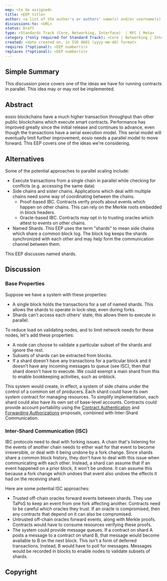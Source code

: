 ```yaml
---
eep: <to be assigned>
title: <EEP title>
author: <a list of the author's or authors' name(s) and/or username(s), or name(s) and email(s), e.g. (use with the parentheses or triangular brackets): FirstName LastName (@GitHubUsername), FirstName LastName <foo@bar.com>, FirstName (@GitHubUsername) and GitHubUsername (@GitHubUsername)>
discussions-to: <URL>
status: Draft
type: <Standards Track (Core, Networking, Interface)  | RFC | Meta>
category (*only required for Standard Track): <Core | Networking | Interface>
created: <date created on, in ISO 8601 (yyyy-mm-dd) format>
requires (*optional): <EEP number(s)>
replaces (*optional): <EEP number(s)>
---
```


<!--You can leave these HTML comments in your merged EEP and delete the visible duplicate text guides, they will not appear and may be helpful to refer to if you edit it again. This is the suggested template for new EEPs. Note that an EEP number will be assigned by an editor. When opening a pull request to submit your EEP, please use an abbreviated title in the filename, `eep-draft_title_abbrev.md`. The title should be 44 characters or less.-->

## Simple Summary
<!--"If you can't explain it simply, you don't understand it well enough." Provide a simplified and layman-accessible explanation of the EEP.-->

This discussion piece covers one of the ideas we have for running contracts in parallel.
This idea may or may not be implemented.

## Abstract
<!--A short (~200 word) description of the technical issue being addressed.-->

eosio blockchains have a much higher transaction throughput than other public blockchains which
execute smart contracts. Performance has improved greatly since the initial release and continues
to advance, even though the transactions have a serial execution model. This serial model will
eventually limit further improvement; eosio needs a parallel model to move forward. This EEP
covers one of the ideas we're considering.

## Alternatives

Some of the potential approaches to parallel scaling include:

* Execute transactions from a single chain in parallel while checking for conflicts (e.g.
  accessing the same data)
* Side chains and sister chains. Applications which deal with multiple chains need some way
  of coordinating between the chains.
  * Proof-based IBC. Contracts verify proofs about events which happen on other chains. This can
    rely on the Merkle roots embedded in block headers.
  * Oracle-based IBC. Contracts may opt in to trusting oracles which attest to events on other
    chains.
* Named Shards. This EEP uses the term "shards" to mean side chains which share a common block
  log. The block log keeps the shards synchronized with each other and may help form the
  communication channel between them.

This EEP discusses named shards.

## Discussion

### Base Properties

Suppose we have a system with these properties:

* A single block holds the transactions for a set of named shards. This allows the
  shards to operate in lock-step, even during forks.
* Shards can't access each others' state; this allows them to execute in parallel.

To reduce load on validating nodes, and to limit network needs for these nodes, let's
add these properties:

* A node can choose to validate a particular subset of the shards and ignore the rest.
* Subsets of shards can be extracted from blocks.
* If a shard doesn't have any transactions for a particular block and it doesn't have
  any incoming messages to queue (see ISC), then that shard doesn't have to execute.
  We could exempt a main shard from this to enable bookkeeping activities, such as
  onblock.

This system would create, in effect, a system of side chains under the control of a
common set of producers. Each shard could have its own system contract for managing
resources. To simplify implementation, each shard could also have its own set of
base-level accounts. Contracts could provide account portability using the
[Contract Authentication](eep-draft_contract_trx_auth.md) and
[Forwarding Authorizations](eep-draft_contract_fwd_auth.md) proposals, combined
with Inter-Shard Communication.

### Inter-Shard Communication (ISC)

IBC protocols need to deal with forking issues. A chain that's listening for the events
of another chain needs to either wait for that event to become irreversible, or deal
with it being undone by a fork change. Since shards share a common block history,
they don't have to deal with this issue when communicating with each other. Instead,
a shard can assume that if an event happened on a prior block, it won't be undone.
It can assume this because a fork change which undoes that event also undoes
the effects it had on the receiving shard.

Here are some potential ISC approaches:

* Trusted off-chain oracles forward events between shards. They use TaPoS to keep
  an event from one fork affecting another. Contracts need to be careful which
  oracles they trust. If an oracle is compromised, then any contracts that depend
  on it can also be compromised.
* Untrusted off-chain oracles forward events, along with Merkle proofs. Contracts
  would have to consume resources verifying these proofs.
* The system could provide message queues. If a contract on shard A posts a message
  to a contract on shard B, that message would become available to B on the next block.
  This isn't a form of deferred transactions. Instead, B would have to poll for messages.
  Messages would be recorded in blocks to enable nodes to validate subsets of shards.

## Copyright
